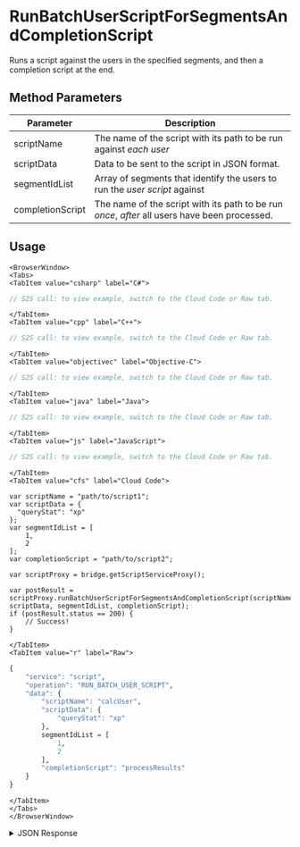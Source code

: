 # RunBatchUserScriptForSegmentsAndCompletionScript

Runs a script against the users in the specified segments, and then a completion script at the end.

<PartialServop service_name="script" operation_name="RUN_BATCH_USER_SCRIPT" />

## Method Parameters
Parameter | Description
--------- | -----------
scriptName | The name of the script with its path to be run against *each user* 
scriptData | Data to be sent to the script in JSON format.
segmentIdList | Array of segments that identify the users to run the *user script* against
completionScript| The name of the script with its path to be run *once*, *after* all users have been processed.

## Usage

```mdx-code-block
<BrowserWindow>
<Tabs>
<TabItem value="csharp" label="C#">
```

```csharp
// S2S call: to view example, switch to the Cloud Code or Raw tab.
```

```mdx-code-block
</TabItem>
<TabItem value="cpp" label="C++">
```

```cpp
// S2S call: to view example, switch to the Cloud Code or Raw tab.
```

```mdx-code-block
</TabItem>
<TabItem value="objectivec" label="Objective-C">
```

```objectivec
// S2S call: to view example, switch to the Cloud Code or Raw tab.
```

```mdx-code-block
</TabItem>
<TabItem value="java" label="Java">
```

```java
// S2S call: to view example, switch to the Cloud Code or Raw tab.
```

```mdx-code-block
</TabItem>
<TabItem value="js" label="JavaScript">
```

```javascript
// S2S call: to view example, switch to the Cloud Code or Raw tab.
```

```mdx-code-block
</TabItem>
<TabItem value="cfs" label="Cloud Code">
```

```cfscript
var scriptName = "path/to/script1";
var scriptData = {
  "queryStat": "xp"
};
var segmentIdList = [
	1,
	2
];
var completionScript = "path/to/script2";

var scriptProxy = bridge.getScriptServiceProxy();

var postResult = scriptProxy.runBatchUserScriptForSegmentsAndCompletionScript(scriptName, scriptData, segmentIdList, completionScript);
if (postResult.status == 200) {
    // Success!
}
```

```mdx-code-block
</TabItem>
<TabItem value="r" label="Raw">
```

```r
{
	"service": "script",
	"operation": "RUN_BATCH_USER_SCRIPT",
	"data": {
		"scriptName": "calcUser",
		"scriptData": {
			"queryStat": "xp"
		},
		segmentIdList = [
			1,
			2
		],
		"completionScript": "processResults"
	}
}
```

```mdx-code-block
</TabItem>
</Tabs>
</BrowserWindow>
```

<details>
<summary>JSON Response</summary>

```json
{
	"packetId": 1,
	"messageResponses": [{
		"status": 200,
		"data": {
		}
	}]
}
```
</details>

